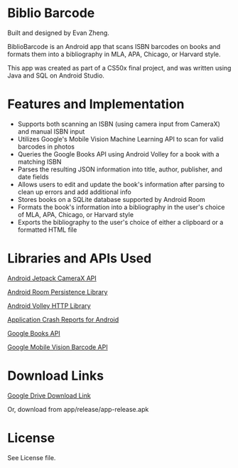 # Biblio Barcode

Built and designed by Evan Zheng.

BiblioBarcode is an Android app that scans ISBN barcodes on books and formats them into a bibliography in MLA, APA, Chicago, or Harvard style.

This app was created as part of a CS50x final project, and was written using Java and SQL on Android Studio.

# Features and Implementation

- Supports both scanning an ISBN (using camera input from CameraX) and manual ISBN input
- Utilizes Google's Mobile Vision Machine Learning API to scan for valid barcodes in photos
- Queries the Google Books API using Android Volley for a book with a matching ISBN
- Parses the resulting JSON information into title, author, publisher, and date fields
- Allows users to edit and update the book's information after parsing to clean up errors and add additional info
- Stores books on a SQLite database supported by Android Room
- Formats the book's information into a bibliography in the user's choice of MLA, APA, Chicago, or Harvard style
- Exports the bibliography to the user's choice of either a clipboard or a formatted HTML file

# Libraries and APIs Used

[Android Jetpack CameraX API](https://developer.android.com/jetpack/androidx/releases/camera)

[Android Room Persistence Library](https://developer.android.com/topic/libraries/architecture/room)

[Android Volley HTTP Library](https://developer.android.com/training/volley)

[Application Crash Reports for Android](https://github.com/ACRA/acra)

[Google Books API](https://developers.google.com/books/docs/overview)

[Google Mobile Vision Barcode API](https://developers.google.com/vision/android/barcodes-overview)


# Download Links

[Google Drive Download Link](https://drive.google.com/file/d/1enPOnjjho_Nqh5FSjLK7dxPgWcaLpsSx/view?usp=sharing)

Or, download from app/release/app-release.apk

# License

See License file.


